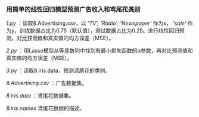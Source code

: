 ### 用简单的线性回归模型预测广告收入和鸢尾花类别

*1.py* ：读取8.Advertising.csv，以 *'TV', 'Radio', 'Newspaper'* 作为x， *'sale'* 作为y，训练数据占比为0.75（默认值），测试数据占比为0.25。进行线性回归预测，对比预测值和真实值的均方误差（MSE）。

*2.py* ：用Lasso模型从等差数列中找到有最小损失函数的α参数，再对比预测值和真实值的均方误差（MSE）。

*3.py* ：读取8.iris.data，预测鸢尾花的类别。

*8.Advertising.csv* ：广告数据集。

*8.iris.data* ：鸢尾花数据集。

*8.iris.names* 鸢尾花数据的描述。